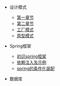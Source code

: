 - 设计模式

  - [第一章节](/第一章节.md)
  - [第二章节](/第二章节.md)
  - [工厂模式](/第一章节.md)
  - [原型模式](/第二章节.md)

- Spring框架

  - [初识spring框架](/初识Spring框架.md)
  - [依赖注入及示例](/初识Spring框架.md)
  - [spring的条件化装配](/初识Spring框架.md)

- 数据库